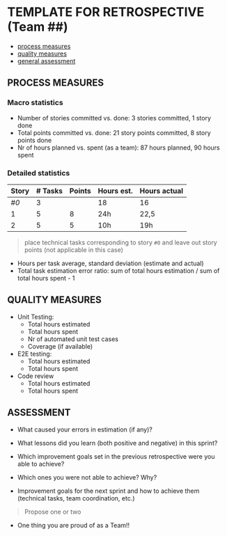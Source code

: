 TEMPLATE FOR RETROSPECTIVE (Team ##)
=====================================


- [process measures](#process-measures)
- [quality measures](#quality-measures)
- [general assessment](#assessment)

## PROCESS MEASURES 

### Macro statistics

- Number of stories committed vs. done: 3 stories committed, 1 story done
- Total points committed vs. done: 21 story points committed, 8 story points done
- Nr of hours planned vs. spent (as a team): 87 hours planned, 90 hours spent


### Detailed statistics

| Story  | # Tasks | Points | Hours est. | Hours actual |
|--------|---------|--------|------------|--------------|
| _#0_   |   3      |       |     18       |      16        |
| 1      |   5      |    8    |    24h        |    22,5     |
| 2      | 5        | 5       | 10h           | 19h         |
    

> place technical tasks corresponding to story `#0` and leave out story points (not applicable in this case)

- Hours per task average, standard deviation (estimate and actual)
- Total task estimation error ratio: sum of total hours estimation / sum of total hours spent - 1

  
## QUALITY MEASURES 

- Unit Testing:
  - Total hours estimated
  - Total hours spent
  - Nr of automated unit test cases 
  - Coverage (if available)
- E2E testing:
  - Total hours estimated
  - Total hours spent
- Code review 
  - Total hours estimated 
  - Total hours spent
  


## ASSESSMENT

- What caused your errors in estimation (if any)?

- What lessons did you learn (both positive and negative) in this sprint?

- Which improvement goals set in the previous retrospective were you able to achieve? 
  
- Which ones you were not able to achieve? Why?

- Improvement goals for the next sprint and how to achieve them (technical tasks, team coordination, etc.)

> Propose one or two

- One thing you are proud of as a Team!!